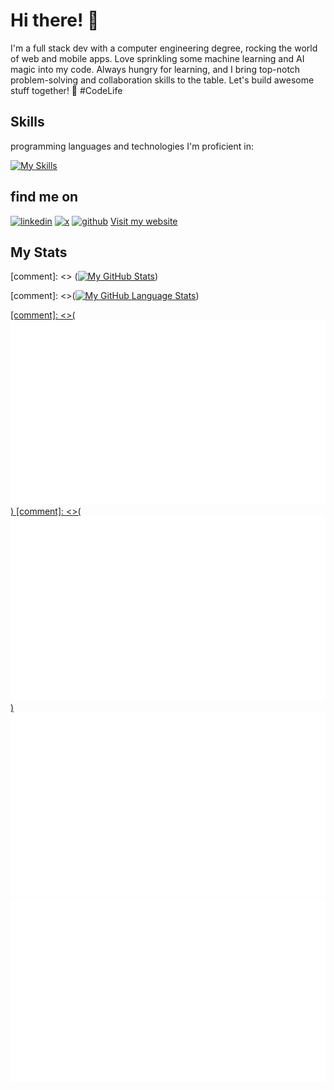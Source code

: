 # Hi there! 👋

I'm a full stack dev with a computer engineering degree, rocking the world of web and mobile apps. Love sprinkling some machine learning and AI magic into my code. Always hungry for learning, and I bring top-notch problem-solving and collaboration skills to the table. Let's build awesome stuff together! 🚀 #CodeLife

## Skills

programming languages and technologies I'm proficient in:

[![My Skills](https://skills.thijs.gg/icons?i=js,html,css,ts,bootstrap,nodejs,express,react,nextjs,tailwind,redux,postman,mysql,nestjs,cpp,cs,py,java,unity,git,firebase,gcp,docker)](https://skills.thijs.gg)


## find me on

 [![linkedin](https://skills.thijs.gg/icons?i=linkedin)](https://www.linkedin.com/in/danielmesfin)
 [![x](https://skills.thijs.gg/icons?i=twitter)](https://twitter.com/DanielM63043720)
 [![github](https://skills.thijs.gg/icons?i=github)](https://github.com/danmesfin)
 [Visit my website](https://danielmesfin.com)

## My Stats

[comment]: <> ([![My GitHub Stats](https://github-readme-stats.vercel.app/api/?username=danmesfin&count_private=true&theme=tokyonight&showicons=true)]())

[comment]: <>([![My GitHub Language Stats](https://github-readme-stats.vercel.app/api/top-langs/?username=danmesfin&langs_count=5&theme=tokyonight)]())

<a href="https://github.com/danmesfin/github-stats">
[comment]: <>(<img src="https://github.com/danmesfin/github-stats/blob/master/generated/overview.svg#gh-dark-mode-only" />)
[comment]: <>(<img src="https://github.com/danmesfin/github-stats/blob/master/generated/languages.svg#gh-dark-mode-only" />)
<img src="https://github.com/danmesfin/github-stats/blob/master/generated/overview.svg#gh-light-mode-only" />
<img src="https://github.com/danmesfin/github-stats/blob/master/generated/languages.svg#gh-light-mode-only" />
</a>
